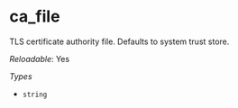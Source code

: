 # ca_file

TLS certificate authority file. Defaults to system trust store.

*Reloadable*: Yes

*Types*

- `string`


